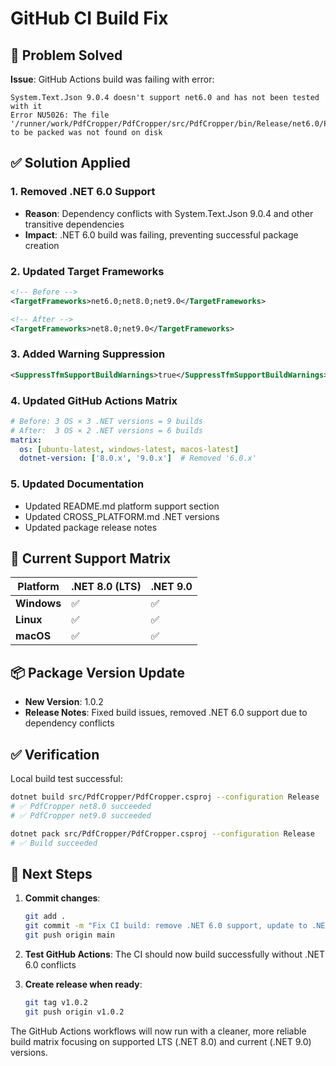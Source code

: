 # GitHub CI Build Fix

## 🐛 Problem Solved

**Issue**: GitHub Actions build was failing with error:
```
System.Text.Json 9.0.4 doesn't support net6.0 and has not been tested with it
Error NU5026: The file '/runner/work/PdfCropper/PdfCropper/src/PdfCropper/bin/Release/net6.0/PdfCropper.dll' to be packed was not found on disk
```

## ✅ Solution Applied

### 1. **Removed .NET 6.0 Support**
- **Reason**: Dependency conflicts with System.Text.Json 9.0.4 and other transitive dependencies
- **Impact**: .NET 6.0 build was failing, preventing successful package creation

### 2. **Updated Target Frameworks**
```xml
<!-- Before -->
<TargetFrameworks>net6.0;net8.0;net9.0</TargetFrameworks>

<!-- After -->
<TargetFrameworks>net8.0;net9.0</TargetFrameworks>
```

### 3. **Added Warning Suppression**
```xml
<SuppressTfmSupportBuildWarnings>true</SuppressTfmSupportBuildWarnings>
```

### 4. **Updated GitHub Actions Matrix**
```yaml
# Before: 3 OS × 3 .NET versions = 9 builds
# After:  3 OS × 2 .NET versions = 6 builds
matrix:
  os: [ubuntu-latest, windows-latest, macos-latest]
  dotnet-version: ['8.0.x', '9.0.x']  # Removed '6.0.x'
```

### 5. **Updated Documentation**
- Updated README.md platform support section
- Updated CROSS_PLATFORM.md .NET versions
- Updated package release notes

## 🎯 Current Support Matrix

| Platform | .NET 8.0 (LTS) | .NET 9.0 |
|----------|----------------|----------|
| **Windows** | ✅ | ✅ |
| **Linux** | ✅ | ✅ |
| **macOS** | ✅ | ✅ |

## 📦 Package Version Update

- **New Version**: 1.0.2
- **Release Notes**: Fixed build issues, removed .NET 6.0 support due to dependency conflicts

## ✅ Verification

Local build test successful:
```bash
dotnet build src/PdfCropper/PdfCropper.csproj --configuration Release
# ✅ PdfCropper net8.0 succeeded
# ✅ PdfCropper net9.0 succeeded

dotnet pack src/PdfCropper/PdfCropper.csproj --configuration Release  
# ✅ Build succeeded
```

## 🚀 Next Steps

1. **Commit changes**:
   ```bash
   git add .
   git commit -m "Fix CI build: remove .NET 6.0 support, update to .NET 8.0/9.0 only"
   git push origin main
   ```

2. **Test GitHub Actions**: The CI should now build successfully without .NET 6.0 conflicts

3. **Create release when ready**:
   ```bash
   git tag v1.0.2
   git push origin v1.0.2
   ```

The GitHub Actions workflows will now run with a cleaner, more reliable build matrix focusing on supported LTS (.NET 8.0) and current (.NET 9.0) versions.